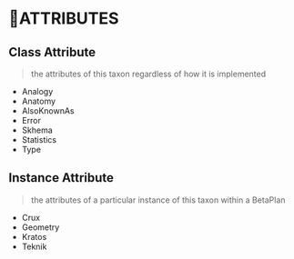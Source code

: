 # 🔷<beta>ATTRIBUTES</beta>

## Class Attribute

> the attributes of this taxon regardless of how it is implemented

- Analogy
- Anatomy
- AlsoKnownAs
- Error
- Skhema
- Statistics
- Type

## Instance Attribute

> the attributes of a particular instance of this taxon within a BetaPlan

- Crux
- Geometry
- Kratos
- Teknik